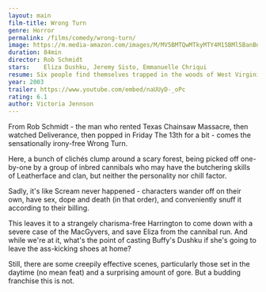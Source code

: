 ```yaml
---
layout: main
film-title: Wrong Turn
genre: Horror
permalink: /films/comedy/wrong-turn/
image: https://m.media-amazon.com/images/M/MV5BMTQwMTkyMTY4M15BMl5BanBnXkFtZTYwMDc0NDE3._V1_UX182_CR0,0,182,268_AL_.jpg
duration: 84min
director: Rob Schmidt
stars:    Eliza Dushku, Jeremy Sisto, Emmanuelle Chriqui 
resume: Six people find themselves trapped in the woods of West Virginia, hunted down by "cannibalistic mountain men grossly disfigured through generations of in-breeding."
year: 2003
trailer: https://www.youtube.com/embed/naUUyD-_oPc
rating: 6.1
author: Victoria Jennson
---
```


From Rob Schmidt - the man who rented Texas Chainsaw Massacre, then watched Deliverance, then popped in Friday The 13th for a bit - comes the sensationally irony-free Wrong Turn.

Here, a bunch of clichés clump around a scary forest, being picked off one-by-one by a group of inbred cannibals who may have the butchering skills of Leatherface and clan, but neither the personality nor chill factor.

Sadly, it's like Scream never happened - characters wander off on their own, have sex, dope and death (in that order), and conveniently snuff it according to their billing.

This leaves it to a strangely charisma-free Harrington to come down with a severe case of the MacGyvers, and save Eliza from the cannibal run. And while we're at it, what's the point of casting Buffy's Dushku if she's going to leave the ass-kicking shoes at home?

Still, there are some creepily effective scenes, particularly those set in the daytime (no mean feat) and a surprising amount of gore. But a budding franchise this is not.